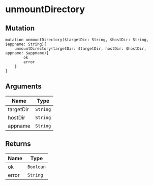 # unmountDirectory

## Mutation

```
mutation unmountDirectory($targetDir: String, $hostDir: String, $appname: String){
    unmountDirectory(targetDir: $targetDir, hostDir: $hostDir, appname: $appname){
        ok
        error
    }
}
```

## Arguments

Name | Type
---- | ---- 
targetDir | `String`
hostDir | `String`
appname | `String`

## Returns

Name | Type
---- | ----
ok | `Boolean`
error | `String`

